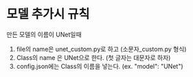 # 모델 추가시 규칙
만든 모델의 이름이 UNet일때
1) file의 name은 unet_custom.py로 하고 (소문자_custom.py 형식)
2) Class의 name 은 UNet으로 한다. (첫 글자는 대문자로 하자)
3) config.json에는 Class의 이름을 넣는다. (ex. "model": "UNet")